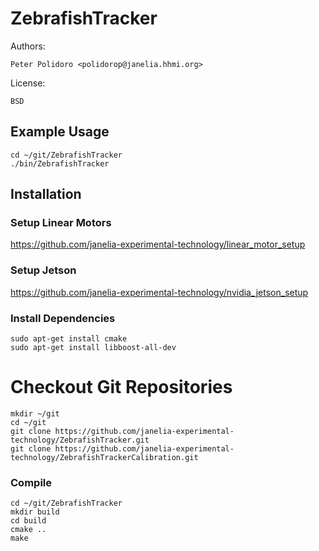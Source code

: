 # ZebrafishTracker

Authors:

    Peter Polidoro <polidorop@janelia.hhmi.org>

License:

    BSD

## Example Usage

```shell
cd ~/git/ZebrafishTracker
./bin/ZebrafishTracker
```

## Installation

### Setup Linear Motors

<https://github.com/janelia-experimental-technology/linear_motor_setup>

### Setup Jetson

<https://github.com/janelia-experimental-technology/nvidia_jetson_setup>

### Install Dependencies

```shell
sudo apt-get install cmake
sudo apt-get install libboost-all-dev
```

# Checkout Git Repositories

```shell
mkdir ~/git
cd ~/git
git clone https://github.com/janelia-experimental-technology/ZebrafishTracker.git
git clone https://github.com/janelia-experimental-technology/ZebrafishTrackerCalibration.git
```

### Compile

```shell
cd ~/git/ZebrafishTracker
mkdir build
cd build
cmake ..
make
```
